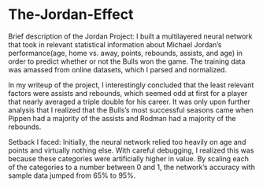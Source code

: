 # The-Jordan-Effect

Brief description of the Jordan Project: I built a multilayered neural network that took in relevant statistical information about Michael Jordan’s performance(age, home vs. away, points, rebounds, assists, and age) in order to predict whether or not the Bulls won the game. The training data was amassed from online datasets, which I parsed and normalized. 


In my writeup of the project, I interestingly concluded that the least relevant factors were assists and rebounds, which seemed odd at first for a player that nearly averaged a triple double for his career. It was only upon further analysis that I realized that the Bulls’s most successful seasons came when Pippen had a majority of the assists and Rodman had a majority of the rebounds.


Setback I faced: Initially, the neural network relied too heavily on age and points and virtually nothing else. With careful debugging, I realized this was because these categories were artificially higher in value. By scaling each of the categories to a number between 0 and 1, the network’s accuracy with sample data jumped from 65% to 95%. 
